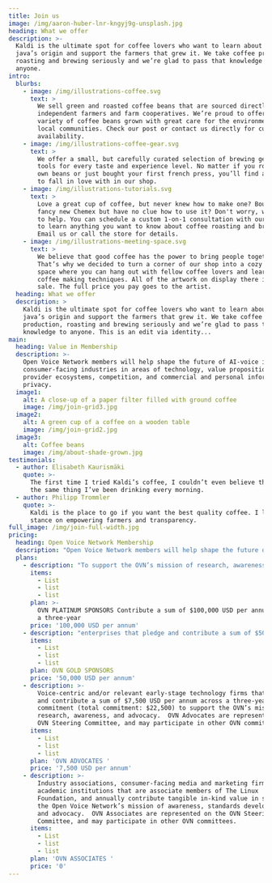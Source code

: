 ```yaml
---
title: Join us
image: /img/aaron-huber-lnr-kngyj9g-unsplash.jpg
heading: What we offer
description: >-
  Kaldi is the ultimate spot for coffee lovers who want to learn about their
  java’s origin and support the farmers that grew it. We take coffee production,
  roasting and brewing seriously and we’re glad to pass that knowledge to
  anyone.
intro:
  blurbs:
    - image: /img/illustrations-coffee.svg
      text: >
        We sell green and roasted coffee beans that are sourced directly from
        independent farmers and farm cooperatives. We’re proud to offer a
        variety of coffee beans grown with great care for the environment and
        local communities. Check our post or contact us directly for current
        availability.
    - image: /img/illustrations-coffee-gear.svg
      text: >
        We offer a small, but carefully curated selection of brewing gear and
        tools for every taste and experience level. No matter if you roast your
        own beans or just bought your first french press, you’ll find a gadget
        to fall in love with in our shop.
    - image: /img/illustrations-tutorials.svg
      text: >
        Love a great cup of coffee, but never knew how to make one? Bought a
        fancy new Chemex but have no clue how to use it? Don't worry, we’re here
        to help. You can schedule a custom 1-on-1 consultation with our baristas
        to learn anything you want to know about coffee roasting and brewing.
        Email us or call the store for details.
    - image: /img/illustrations-meeting-space.svg
      text: >
        We believe that good coffee has the power to bring people together.
        That’s why we decided to turn a corner of our shop into a cozy meeting
        space where you can hang out with fellow coffee lovers and learn about
        coffee making techniques. All of the artwork on display there is for
        sale. The full price you pay goes to the artist.
  heading: What we offer
  description: >
    Kaldi is the ultimate spot for coffee lovers who want to learn about their
    java’s origin and support the farmers that grew it. We take coffee
    production, roasting and brewing seriously and we’re glad to pass that
    knowledge to anyone. This is an edit via identity...
main:
  heading: Value in Membership
  description: >-
    Open Voice Network members will help shape the future of AI-voice in
    consumer-facing industries in areas of technology, value propositions,
    provider ecosystems, competition, and commercial and personal information
    privacy.
  image1:
    alt: A close-up of a paper filter filled with ground coffee
    image: /img/join-grid3.jpg
  image2:
    alt: A green cup of a coffee on a wooden table
    image: /img/join-grid2.jpg
  image3:
    alt: Coffee beans
    image: /img/about-shade-grown.jpg
testimonials:
  - author: Elisabeth Kaurismäki
    quote: >-
      The first time I tried Kaldi’s coffee, I couldn’t even believe that was
      the same thing I’ve been drinking every morning.
  - author: Philipp Trommler
    quote: >-
      Kaldi is the place to go if you want the best quality coffee. I love their
      stance on empowering farmers and transparency.
full_image: /img/join-full-width.jpg
pricing:
  heading: Open Voice Network Membership
  description: "Open Voice Network members will help shape the future of AI-voice in consumer-facing industries in areas of technology, value propositions, provider ecosystems, competition, and commercial and personal information privacy.  Open Voice Network (OVN) membership is open worldwide to consumer-facing enterprises and public entities, as well as those that advise, represent, or study such enterprises and entities. \_"
  plans:
    - description: "To support the OVN’s mission of research, awareness, and advocacy. \_OVN Platinum Sponsors serve on the OVN Steering Committee, will serve on and guide other OVN decision-making bodies, and will advise and guide Open Voice standards-centric research."
      items:
        - List
        - list
        - list
      plan: >-
        OVN PLATINUM SPONSORS Contribute a sum of $100,000 USD per annum across
        a three-year
      price: '100,000 USD per annum'
    - description: "enterprises that pledge and contribute a sum of $50,000 USD per annum across a three-year OVN commitment (total commitment:  $150,000 USD) to support the OVN’s mission of research, awareness, and advocacy. \_OVN Gold Sponsors are represented on the OVN Steering Committee, and may participate in other OVN committees."
      items:
        - List
        - list
        - list
      plan: OVN GOLD SPONSORS
      price: '50,000 USD per annum'
    - description: >-
        Voice-centric and/or relevant early-stage technology firms that pledge
        and contribute a sum of $7,500 USD per annum across a three-year OVN
        commitment (total commitment: $22,500) to support the OVN’s mission of
        research, awareness, and advocacy.  OVN Advocates are represented on the
        OVN Steering Committee, and may participate in other OVN committees.
      items:
        - List
        - list
        - list
      plan: 'OVN ADVOCATES '
      price: '7,500 USD per annum'
    - description: >-
        Industry associations, consumer-facing media and marketing firms, and
        academic institutions that are associate members of The Linux
        Foundation, and annually contribute tangible in-kind value in support of
        the Open Voice Network’s mission of awareness, standards development,
        and advocacy.  OVN Associates are represented on the OVN Steering
        Committee, and may participate in other OVN committees.
      items:
        - List
        - list
        - list
      plan: 'OVN ASSOCIATES '
      price: '0'
---
```


